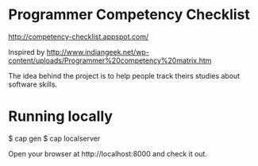 Programmer Competency Checklist
===============================

http://competency-checklist.appspot.com/


Inspired by http://www.indiangeek.net/wp-content/uploads/Programmer%20competency%20matrix.htm

The idea behind the project is to help people track theirs studies about software skills.



Running locally
===============

$ cap gen
$ cap localserver

Open your browser at http://localhost:8000 and check it out.

